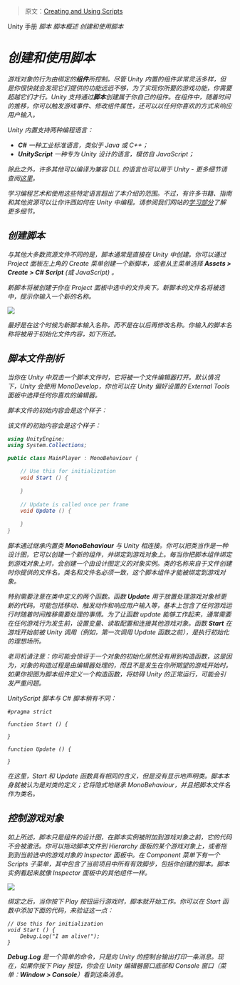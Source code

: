 > 原文：[Creating and Using Scripts](http://docs.unity3d.com/Manual/CreatingAndUsingScripts.html)

<!-- Unity Manual > Scripting > Scripting Overview > Creating and Using Scripts -->
Unity 手册 <i class="fa fa-angle-right"/> 脚本 <i class="fa fa-angle-right"/> 脚本概述 <i class="fa fa-angle-right"/> 创建和使用脚本

<!-- # Creating and Using Scripts -->
# 创建和使用脚本

<!-- The behavior of GameObjects is controlled by the **Components** that are attached to them. Although Unity’s built-in Components can be very versatile, you will soon find you need to go beyond what they can provide to implement your own gameplay features. Unity allows you to create your own Components using **scripts**. These allow you to trigger game events, modify Component properties over time and respond to user input in any way you like. -->
游戏对象的行为由绑定的**组件**所控制。尽管 Unity 内置的组件非常灵活多样，但是你很快就会发现它们提供的功能远远不够，为了实现你所要的游戏功能，你需要超越它们才行。Unity 支持通过**脚本**创建属于你自己的组件。在组件中，随着时间的推移，你可以触发游戏事件、修改组件属性，还可以以任何你喜欢的方式来响应用户输入。

<!-- Unity supports two programming languages natively: -->
Unity 内置支持两种编程语言：

<!-- * **C#** (pronounced C-sharp), an industry-standard language similar to Java or C++;
** **UnityScript**, a language designed specifically for use with Unity and modelled after JavaScript; -->
* **C#** 一种工业标准语言，类似于 Java 或 C++；
* **UnityScript** 一种专为 Unity 设计的语言，模仿自 JavaScript；

<!-- In addition to these, many other .NET languages can be used with Unity if they can compile a compatible DLL - see [here](http://docs.unity3d.com/540/Documentation/Manual/UsingDLL.html) for further details. -->
除此之外，许多其他可以编译为兼容 DLL 的语言也可以用于 Unity - 更多细节请查阅[这里](http://docs.unity3d.com/540/Documentation/Manual/UsingDLL.html)。

<!-- Learning the art of programming and the use of these particular languages is beyond the scope of this introduction. However, there are many books, tutorials and other resources for learning how to program with Unity. See the [Learning section](http://unity3d.com/learn) of our website for further details. -->
学习编程艺术和使用这些特定语言超出了本介绍的范围。不过，有许多书籍、指南和其他资源可以让你许西如何在 Unity 中编程。请参阅我们网站的[学习部分](http://unity3d.com/learn)了解更多细节。

<!-- ## Creating Scripts -->
## 创建脚本

<!-- Unlike most other assets, scripts are usually created within Unity directly. You can create a new script from the Create menu at the top left of the Project panel or by selecting **Assets > Create > C# Script** (or JavaScript) from the main menu. -->
与其他大多数资源文件不同的是，脚本通常是直接在 Unity 中创建。你可以通过 Project 面板左上角的 Create 菜单创建一个新脚本，或者从主菜单选择 **Assets > Create > C# Script** (或 JavaScript) 。

<!-- The new script will be created in whichever folder you have selected in the Project panel. The new script file’s name will be selected, prompting you to enter a new name. -->
新脚本将被创建于你在 Project 面板中选中的文件夹下。新脚本的文件名将被选中，提示你输入一个新的名称。

![](http://docs.unity3d.com/540/Documentation/uploads/Main/NewScriptIcon.png)

<!-- It is a good idea to enter the name of the new script at this point rather than editing it later. The name that you enter will be used to create the initial text inside the file, as described below. -->
最好是在这个时候为新脚本输入名称，而不是在以后再修改名称。你输入的脚本名称将被用于初始化文件内容，如下所述。

<!-- ## Anatomy of a Script file -->
## 脚本文件剖析

<!-- When you double-click a script asset in Unity, it will be opened in a text editor. By default, Unity will use MonoDevelop, but you can select any editor you like from the External Tools panel in Unity’s preferences. -->
当你在 Unity 中双击一个脚本文件时，它将被一个文件编辑器打开。默认情况下，Unity 会使用 MonoDevelop，你也可以在 Unity 偏好设置的 External Tools 面板中选择任何你喜欢的编辑器。

<!-- The initial contents of the file will look something like this: -->
脚本文件的初始内容会是这个样子：

该文件的初始内容会是这个样子：

```c#
using UnityEngine;
using System.Collections;

public class MainPlayer : MonoBehaviour {

    // Use this for initialization
    void Start () {
    
    }
    
    // Update is called once per frame
    void Update () {
    
    }
}
```

<!-- A script makes its connection with the internal workings of Unity by implementing a class which derives from the built-in class called **MonoBehaviour**. You can think of a class as a kind of blueprint for creating a new Component type that can be attached to GameObjects. Each time you attach a script component to a GameObject, it creates a new instance of the object defined by the blueprint. The name of the class is taken from the name you supplied when the file was created. The class name and file name must be the same to enable the script component to be attached to a GameObject. -->
脚本通过继承内置类 **MonoBehaviour** 与 Unity 相连接。你可以把类当作是一种设计图，它可以创建一个新的组件，并绑定到游戏对象上。每当你把脚本组件绑定到游戏对象上时，会创建一个由设计图定义的对象实例。类的名称来自于文件创建时你提供的文件名。类名和文件名必须一致，这个脚本组件才能被绑定到游戏对象。

<!-- The main things to note, however, are the two functions defined inside the class. The **Update** function is the place to put code that will handle the frame update for the GameObject. This might include movement, triggering actions and responding to user input, basically anything that needs to be handled over time during gameplay. To enable the Update function to do its work, it is often useful to be able to set up variables, read preferences and make connections with other GameObjects before any game action takes place. The **Start** function will be called by Unity before gameplay begins (ie, before the Update function is called for the first time) and is an ideal place to do any initialization. -->
特别需要注意在类中定义的两个函数。函数 **Update** 用于放置处理游戏对象桢更新的代码。可能包括移动、触发动作和响应用户输入等，基本上包含了任何游戏运行时随着时间推移需要处理的事情。为了让函数 update 能够工作起来，通常需要在任何游戏行为发生前，设置变量、读取配置和连接其他游戏对象。函数 **Start** 在游戏开始前被 Unity 调用（例如，第一次调用 Update 函数之前），是执行初始化的理想场所。

<!-- Note to experienced programmers: you may be surprised that initialization of an object is not done using a constructor function. This is because the construction of objects is handled by the editor and does not take place at the start of gameplay as you might expect. If you attempt to define a constructor for a script component, it will interfere with the normal operation of Unity and can cause major problems with the project. -->
老司机请注意：你可能会惊讶于一个对象的初始化居然没有用到构造函数，这是因为，对象的构造过程是由编辑器处理的，而且不是发生在你所期望的游戏开始时。如果你视图为脚本组件定义一个构造函数，将妨碍 Unity 的正常运行，可能会引发严重问题。

<!-- A UnityScript script works a bit differently to C# script: -->
UnityScript 脚本与 C# 脚本稍有不同：

```
#pragma strict

function Start () {

}

function Update () {

}
```

<!-- Here, the Start and Update functions have the same meaning but the class is not explicitly declared. The script itself is assumed to define the class; it will implicitly derive from MonoBehaviour and take its name from the filename of the script asset. -->
在这里，Start 和 Update 函数具有相同的含义，但是没有显示地声明类。脚本本身就被认为是对类的定义；它将隐式地继承 MonoBehaviour，并且把脚本文件名作为类名。

<!-- ## Controlling a GameObject -->
## 控制游戏对象

<!-- As noted above, a script only defines a blueprint for a Component and so none of its code will be activated until an instance of the script is attached to a GameObject. You can attach a script by dragging the script asset to a GameObject in the hierarchy panel or to the inspector of the GameObject that is currently selected. There is also a Scripts submenu on the Component menu which will contain all the scripts available in the project, including those you have created yourself. The script instance looks much like any other Component in the Inspector: -->
如上所述，脚本只是组件的设计图，在脚本实例被附加到游戏对象之前，它的代码不会被激活。你可以拖动脚本文件到 Hierarchy 面板的某个游戏对象上，或者拖到到当前选中的游戏对象的 Inspector 面板中。在 Component 菜单下有一个 Scripts 子菜单，其中包含了当前项目中所有有效脚步，包括你创建的脚本。脚本实例看起来就像 Inspector 面板中的其他组件一样。

![](http://docs.unity3d.com/540/Documentation/uploads/Main/ScriptInInspector.png)

<!-- Once attached, the script will start working when you press Play and run the game. You can check this by adding the following code in the Start function:- -->
绑定之后，当你按下 Play 按钮运行游戏时，脚本就开始工作。你可以在 Start 函数中添加下面的代码，来验证这一点：

```
// Use this for initialization
void Start () {
    Debug.Log("I am alive!");
}
```

<!-- **Debug.Log** is a simple command that just prints a message to Unity’s console output. If you press Play now, you should see the message at the bottom of the main Unity editor window and in the Console window (menu: **Window > Console**). -->

**Debug.Log** 是一个简单的命令，只是向 Unity 的控制台输出打印一条消息。现在，如果你按下 Play 按钮，你会在 Unity 编辑器窗口底部和 Console 窗口（菜单：**Window > Console**）看到这条消息。
